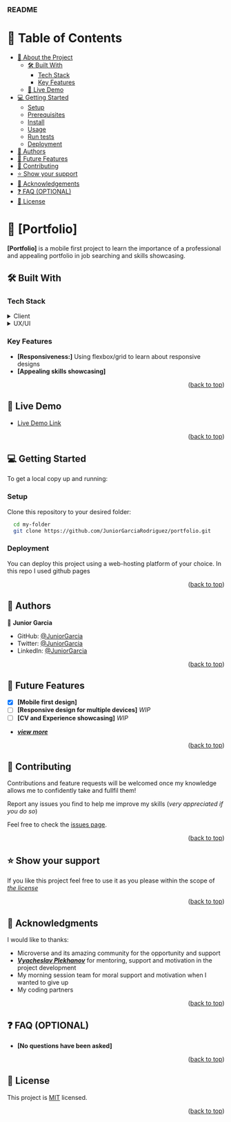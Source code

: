 <a name="readme-top"></a>

  <h3><b>README</b></h3>

</div>

# 📗 Table of Contents

- [📖 About the Project](#about-project)
  - [🛠 Built With](#built-with)
    - [Tech Stack](#tech-stack)
    - [Key Features](#key-features)
  - [🚀 Live Demo](#live-demo)
- [💻 Getting Started](#getting-started)
  - [Setup](#setup)
  - [Prerequisites](#prerequisites)
  - [Install](#install)
  - [Usage](#usage)
  - [Run tests](#run-tests)
  - [Deployment](#triangular_flag_on_post-deployment)
- [👥 Authors](#authors)
- [🔭 Future Features](#future-features)
- [🤝 Contributing](#contributing)
- [⭐️ Show your support](#support)
- [🙏 Acknowledgements](#acknowledgements)
- [❓ FAQ (OPTIONAL)](#faq)
- [📝 License](#license)


# 📖 [Portfolio] <a name="about-project"></a>

**[Portfolio]** is a mobile first project to learn the importance of a professional and appealing portfolio
in job searching and skills showcasing.

## 🛠 Built With <a name="built-with"></a>

### Tech Stack <a name="tech-stack"></a>


<details>
  <summary>Client</summary>
  <ul>
    <li><a href="https://developer.mozilla.org/es/docs/Web/HTML">Html</a></li>
    <li><a href="https://developer.mozilla.org/es/docs/Web/CSS">Css</a></li>
  </ul>
</details>

<details>
  <summary>UX/UI</summary>
  <ul>
    <li><a href="https://www.figma.com/file/2qKQMab8u98Mb8Q97yO34N/Microverse-Student-Project-1-(Copy)?node-id=39%3A122&t=o6HnzPLGoWJmJqM1-1">Figma  (_WIP_)</a></li>
  </ul>
</details>


### Key Features <a name="key-features"></a>

- **[Responsiveness:]** Using flexbox/grid to learn about responsive designs
- **[Appealing skills showcasing]**

<p align="right">(<a href="#readme-top">back to top</a>)</p>


## 🚀 Live Demo <a name="live-demo"></a>


- [Live Demo Link](https://yourdeployedapplicationlink.com)

<p align="right">(<a href="#readme-top">back to top</a>)</p>


## 💻 Getting Started <a name="getting-started"></a>

To get a local copy up and running:

### Setup

Clone this repository to your desired folder:

```sh
  cd my-folder
  git clone https://github.com/JuniorGarciaRodriguez/portfolio.git
```

### Deployment

You can deploy this project using a web-hosting platform of your choice. In this repo I used github pages


<p align="right">(<a href="#readme-top">back to top</a>)</p>

## 👥 Authors <a name="authors"></a>

👤 **Junior Garcia**

- GitHub: [@JuniorGarcia](https://github.com/JuniorGarciaRodriguez)
- Twitter: [@JuniorGarcia](https://twitter.com/JGarciaGez)
- LinkedIn: [@JuniorGarcia](https://linkedin.com/in/junior-g-078143191)

<p align="right">(<a href="#readme-top">back to top</a>)</p>


## 🔭 Future Features <a name="future-features"></a>

- [X] **[Mobile first design]**
- [ ] **[Responsive design for multiple devices]** _WIP_
- [ ] **[CV and Experience showcasing]** _WIP_
- **_[view more](./TODO.md)_**

<p align="right">(<a href="#readme-top">back to top</a>)</p>


## 🤝 Contributing <a name="contributing"></a>

Contributions and feature requests will be welcomed once my knowledge allows me to confidently take and fullfil them!

Report any issues you find to help me improve my skills (_very appreciated if you do so_)

Feel free to check the [issues page](../../issues/).

<p align="right">(<a href="#readme-top">back to top</a>)</p>


## ⭐️ Show your support <a name="support"></a>

If you like this project feel free to use it as you please within the scope of _[the license](./LICENSE.md)_

<p align="right">(<a href="#readme-top">back to top</a>)</p>


## 🙏 Acknowledgments <a name="acknowledgements"></a>

I would like to thanks:
- Microverse and its amazing community for the opportunity and support
- **_[Vyacheslav Plekhanov](https://www.linkedin.com/in/vyacheslav-plekhanov/)_** for mentoring, support and motivation in the project development
- My morning session team for moral support and motivation when I wanted to give up
- My coding partners
<p align="right">(<a href="#readme-top">back to top</a>)</p>

## ❓ FAQ (OPTIONAL) <a name="faq"></a>

- **[No questions have been asked]**

<p align="right">(<a href="#readme-top">back to top</a>)</p>


## 📝 License <a name="license"></a>

This project is [MIT](./LICENSE) licensed.

<p align="right">(<a href="#readme-top">back to top</a>)</p>
